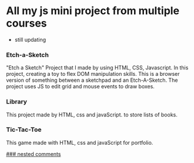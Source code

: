 # All my js mini project from multiple courses

* still updating

### Etch-a-Sketch
"Etch a Sketch" Project that I made by using HTML, CSS, Javascript. 
In this project, creating a toy to flex DOM manipulation skills. 
This is a browser version of something between a sketchpad and an Etch-A-Sketch.
The project uses JS to edit grid and mouse events to draw boxes.

### Library
This project made by HTML, css and javaScript.
to store lists of books.

### Tic-Tac-Toe
This game made with HTML, css and javaScript for portfolio.

[### nested comments](https://nstd-comments.netlify.app/)
